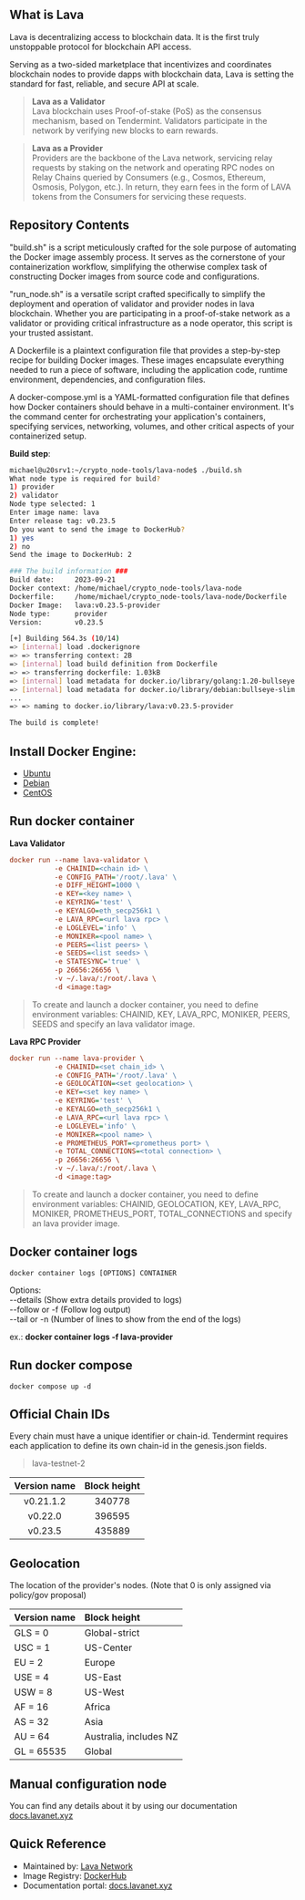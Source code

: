 ## What is Lava

Lava is decentralizing access to blockchain data. It is the first truly unstoppable protocol for blockchain API access.

Serving as a two-sided marketplace that incentivizes and coordinates blockchain nodes to provide dapps with blockchain data, Lava is setting the standard for fast, reliable, and secure API at scale.

> **Lava as a Validator**\
Lava blockchain uses Proof-of-stake (PoS) as the consensus mechanism, based on Tendermint. Validators participate in the network by verifying new blocks to earn rewards.

> **Lava as a Provider**\
Providers are the backbone of the Lava network, servicing relay requests by staking on the network and operating RPC nodes on Relay Chains queried by Consumers (e.g., Cosmos, Ethereum, Osmosis, Polygon, etc.). In return, they earn fees in the form of LAVA tokens from the Consumers for servicing these requests.

## Repository Contents

"build.sh" is a script meticulously crafted for the sole purpose of automating the Docker image assembly process. It serves as the cornerstone of your containerization workflow, simplifying the otherwise complex task of constructing Docker images from source code and configurations.

"run_node.sh" is a versatile script crafted specifically to simplify the deployment and operation of validator and provider nodes in lava blockchain. Whether you are participating in a proof-of-stake network as a validator or providing critical infrastructure as a node operator, this script is your trusted assistant.

A Dockerfile is a plaintext configuration file that provides a step-by-step recipe for building Docker images. These images encapsulate everything needed to run a piece of software, including the application code, runtime environment, dependencies, and configuration files.

A docker-compose.yml is a YAML-formatted configuration file that defines how Docker containers should behave in a multi-container environment. It's the command center for orchestrating your application's containers, specifying services, networking, volumes, and other critical aspects of your containerized setup.

**Build step**:
```bash
michael@u20srv1:~/crypto_node-tools/lava-node$ ./build.sh
What node type is required for build?
1) provider
2) validator
Node type selected: 1
Enter image name: lava
Enter release tag: v0.23.5
Do you want to send the image to DockerHub?
1) yes
2) no
Send the image to DockerHub: 2

### The build information ###
Build date:     2023-09-21
Docker context: /home/michael/crypto_node-tools/lava-node
Dockerfile:     /home/michael/crypto_node-tools/lava-node/Dockerfile
Docker Image:   lava:v0.23.5-provider
Node type:      provider
Version:        v0.23.5

[+] Building 564.3s (10/14)
=> [internal] load .dockerignore
=> => transferring context: 2B
=> [internal] load build definition from Dockerfile
=> => transferring dockerfile: 1.03kB
=> [internal] load metadata for docker.io/library/golang:1.20-bullseye
=> [internal] load metadata for docker.io/library/debian:bullseye-slim
...
=> => naming to docker.io/library/lava:v0.23.5-provider

The build is complete!
```

## Install Docker Engine:

* [Ubuntu](https://docs.docker.com/engine/install/ubuntu)
* [Debian](https://docs.docker.com/engine/install/debian)
* [CentOS](https://docs.docker.com/engine/install/centos)


## Run docker container

**Lava Validator**
```ini
docker run --name lava-validator \
           -e CHAINID=<chain id> \
           -e CONFIG_PATH='/root/.lava' \
           -e DIFF_HEIGHT=1000 \
           -e KEY=<key name> \
           -e KEYRING='test' \
           -e KEYALGO=eth_secp256k1 \
           -e LAVA_RPC=<url lava rpc> \
           -e LOGLEVEL='info' \
           -e MONIKER=<pool name> \
           -e PEERS=<list peers> \
           -e SEEDS=<list seeds> \
           -e STATESYNC='true' \
           -p 26656:26656 \
           -v ~/.lava/:/root/.lava \
           -d <image:tag>
```
> To create and launch a docker container, you need to define environment variables: CHAINID, KEY, LAVA_RPC, MONIKER, PEERS, SEEDS and specify an lava validator image.

**Lava RPC Provider**
```ini
docker run --name lava-provider \
           -e CHAINID=<set chain_id> \
           -e CONFIG_PATH='/root/.lava' \
           -e GEOLOCATION=<set geolocation> \
           -e KEY=<set key name> \
           -e KEYRING='test' \
           -e KEYALGO=eth_secp256k1 \
           -e LAVA_RPC=<url lava rpc> \
           -e LOGLEVEL='info' \
           -e MONIKER=<pool name> \
           -e PROMETHEUS_PORT=<prometheus port> \
           -e TOTAL_CONNECTIONS=<total connection> \
           -p 26656:26656 \
           -v ~/.lava/:/root/.lava \
           -d <image:tag>
```
> To create and launch a docker container, you need to define environment variables: CHAINID, GEOLOCATION, KEY, LAVA_RPC, MONIKER, PROMETHEUS_PORT, TOTAL_CONNECTIONS and specify an lava provider image.

## Docker container logs
```
docker container logs [OPTIONS] CONTAINER
```
Options:\
--details (Show extra details provided to logs)\
--follow or -f (Follow log output)\
--tail or -n (Number of lines to show from the end of the logs)

ex.: **docker container logs -f lava-provider**


## Run docker compose

```
docker compose up -d
```

## Official Chain IDs

Every chain must have a unique identifier or chain-id. Tendermint requires each application to define its own chain-id in the genesis.json fields.

>lava-testnet-2

| Version name | Block height |
|:------------:|:------------:|
|   v0.21.1.2  |    340778    |
|   v0.22.0    |    396595    |
|   v0.23.5    |    435889    |


## Geolocation
The location of the provider's nodes. (Note that 0 is only assigned via policy/gov proposal)

| Version name |    Block height          |
|:-------------|:-------------------------|
|  GLS = 0     |  Global-strict           |
|  USC = 1     |  US-Center               |
|  EU = 2      |  Europe                  |
|  USE = 4     |  US-East                 |
|  USW = 8     |  US-West                 |
|  AF = 16     |  Africa                  |
|  AS = 32     |  Asia                    |
|  AU = 64     |  Australia, includes NZ  |
|  GL = 65535  |  Global                  |

## Manual configuration node
You can find any details about it by using our documentation [docs.lavanet.xyz](https://docs.lavanet.xyz/testnet/)

## Quick Reference

*   Maintained by: [Lava Network](https://github.com/svetek)
*   Image Registry: [DockerHub](https://hub.docker.com/r/svetekllc/lava)
*   Documentation portal: [docs.lavanet.xyz](https://docs.lavanet.xyz/)
